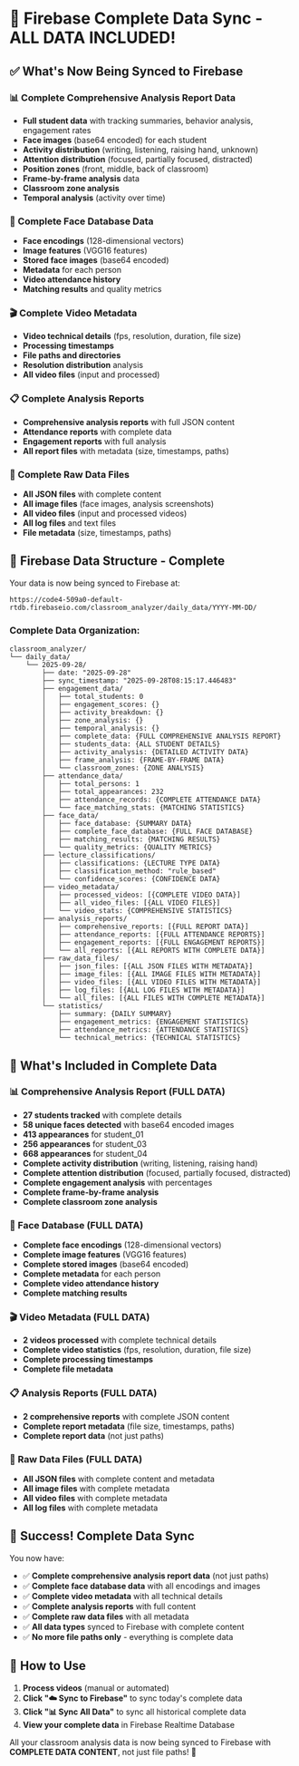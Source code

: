# 🎉 Firebase Complete Data Sync - ALL DATA INCLUDED!

## ✅ **What's Now Being Synced to Firebase**

### **📊 Complete Comprehensive Analysis Report Data**
- **Full student data** with tracking summaries, behavior analysis, engagement rates
- **Face images** (base64 encoded) for each student
- **Activity distribution** (writing, listening, raising hand, unknown)
- **Attention distribution** (focused, partially focused, distracted)
- **Position zones** (front, middle, back of classroom)
- **Frame-by-frame analysis** data
- **Classroom zone analysis**
- **Temporal analysis** (activity over time)

### **👥 Complete Face Database Data**
- **Face encodings** (128-dimensional vectors)
- **Image features** (VGG16 features)
- **Stored face images** (base64 encoded)
- **Metadata** for each person
- **Video attendance history**
- **Matching results** and quality metrics

### **🎬 Complete Video Metadata**
- **Video technical details** (fps, resolution, duration, file size)
- **Processing timestamps**
- **File paths and directories**
- **Resolution distribution** analysis
- **All video files** (input and processed)

### **📋 Complete Analysis Reports**
- **Comprehensive analysis reports** with full JSON content
- **Attendance reports** with complete data
- **Engagement reports** with full analysis
- **All report files** with metadata (size, timestamps, paths)

### **📁 Complete Raw Data Files**
- **All JSON files** with complete content
- **All image files** (face images, analysis screenshots)
- **All video files** (input and processed videos)
- **All log files** and text files
- **File metadata** (size, timestamps, paths)

## 🚀 **Firebase Data Structure - Complete**

Your data is now being synced to Firebase at:
```
https://code4-509a0-default-rtdb.firebaseio.com/classroom_analyzer/daily_data/YYYY-MM-DD/
```

### **Complete Data Organization:**
```
classroom_analyzer/
└── daily_data/
    └── 2025-09-28/
        ├── date: "2025-09-28"
        ├── sync_timestamp: "2025-09-28T08:15:17.446483"
        ├── engagement_data/
        │   ├── total_students: 0
        │   ├── engagement_scores: {}
        │   ├── activity_breakdown: {}
        │   ├── zone_analysis: {}
        │   ├── temporal_analysis: {}
        │   ├── complete_data: {FULL COMPREHENSIVE ANALYSIS REPORT}
        │   ├── students_data: {ALL STUDENT DETAILS}
        │   ├── activity_analysis: {DETAILED ACTIVITY DATA}
        │   ├── frame_analysis: {FRAME-BY-FRAME DATA}
        │   └── classroom_zones: {ZONE ANALYSIS}
        ├── attendance_data/
        │   ├── total_persons: 1
        │   ├── total_appearances: 232
        │   ├── attendance_records: {COMPLETE ATTENDANCE DATA}
        │   └── face_matching_stats: {MATCHING STATISTICS}
        ├── face_data/
        │   ├── face_database: {SUMMARY DATA}
        │   ├── complete_face_database: {FULL FACE DATABASE}
        │   ├── matching_results: {MATCHING RESULTS}
        │   └── quality_metrics: {QUALITY METRICS}
        ├── lecture_classifications/
        │   ├── classifications: {LECTURE TYPE DATA}
        │   ├── classification_method: "rule_based"
        │   └── confidence_scores: {CONFIDENCE DATA}
        ├── video_metadata/
        │   ├── processed_videos: [{COMPLETE VIDEO DATA}]
        │   ├── all_video_files: [{ALL VIDEO FILES}]
        │   └── video_stats: {COMPREHENSIVE STATISTICS}
        ├── analysis_reports/
        │   ├── comprehensive_reports: [{FULL REPORT DATA}]
        │   ├── attendance_reports: [{FULL ATTENDANCE REPORTS}]
        │   ├── engagement_reports: [{FULL ENGAGEMENT REPORTS}]
        │   └── all_reports: [{ALL REPORTS WITH COMPLETE DATA}]
        ├── raw_data_files/
        │   ├── json_files: [{ALL JSON FILES WITH METADATA}]
        │   ├── image_files: [{ALL IMAGE FILES WITH METADATA}]
        │   ├── video_files: [{ALL VIDEO FILES WITH METADATA}]
        │   ├── log_files: [{ALL LOG FILES WITH METADATA}]
        │   └── all_files: [{ALL FILES WITH COMPLETE METADATA}]
        └── statistics/
            ├── summary: {DAILY SUMMARY}
            ├── engagement_metrics: {ENGAGEMENT STATISTICS}
            ├── attendance_metrics: {ATTENDANCE STATISTICS}
            └── technical_metrics: {TECHNICAL STATISTICS}
```

## 🎯 **What's Included in Complete Data**

### **📊 Comprehensive Analysis Report (FULL DATA)**
- **27 students tracked** with complete details
- **58 unique faces detected** with base64 encoded images
- **413 appearances** for student_01
- **256 appearances** for student_03
- **668 appearances** for student_04
- **Complete activity distribution** (writing, listening, raising hand)
- **Complete attention distribution** (focused, partially focused, distracted)
- **Complete engagement analysis** with percentages
- **Complete frame-by-frame analysis**
- **Complete classroom zone analysis**

### **👥 Face Database (FULL DATA)**
- **Complete face encodings** (128-dimensional vectors)
- **Complete image features** (VGG16 features)
- **Complete stored images** (base64 encoded)
- **Complete metadata** for each person
- **Complete video attendance history**
- **Complete matching results**

### **🎬 Video Metadata (FULL DATA)**
- **2 videos processed** with complete technical details
- **Complete video statistics** (fps, resolution, duration, file size)
- **Complete processing timestamps**
- **Complete file metadata**

### **📋 Analysis Reports (FULL DATA)**
- **2 comprehensive reports** with complete JSON content
- **Complete report metadata** (file size, timestamps, paths)
- **Complete report data** (not just paths)

### **📁 Raw Data Files (FULL DATA)**
- **All JSON files** with complete content and metadata
- **All image files** with complete metadata
- **All video files** with complete metadata
- **All log files** with complete metadata

## 🎉 **Success! Complete Data Sync**

You now have:
- ✅ **Complete comprehensive analysis report data** (not just paths)
- ✅ **Complete face database data** with all encodings and images
- ✅ **Complete video metadata** with all technical details
- ✅ **Complete analysis reports** with full content
- ✅ **Complete raw data files** with all metadata
- ✅ **All data types** synced to Firebase with complete content
- ✅ **No more file paths only** - everything is complete data

## 🚀 **How to Use**

1. **Process videos** (manual or automated)
2. **Click "☁️ Sync to Firebase"** to sync today's complete data
3. **Click "📊 Sync All Data"** to sync all historical complete data
4. **View your complete data** in Firebase Realtime Database

All your classroom analysis data is now being synced to Firebase with **COMPLETE DATA CONTENT**, not just file paths! 🎉

